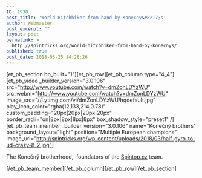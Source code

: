 ```yaml
---
ID: 1938
post_title: 'World Hitchhiker from hand by Konecny&#8217;s'
author: Webmaster
post_excerpt: ""
layout: post
permalink: >
  http://spintricks.org/world-hitchhiker-from-hand-by-konecnys/
published: true
post_date: 2018-03-25 14:28:26
---
```

[et_pb_section bb_built="1"][et_pb_row][et_pb_column type="4_4"][et_pb_video _builder_version="3.0.106" src="http://www.youtube.com/watch?v=dmZonLDYzWU" src_webm="http://www.youtube.com/watch?v=dmZonLDYzWU" image_src="//i.ytimg.com/vi/dmZonLDYzWU/hqdefault.jpg" play_icon_color="rgba(12,133,214,0.78)" custom_padding="20px|20px|20px|20px" border_radii="on|8px|8px|8px|8px" box_shadow_style="preset1" /][et_pb_team_member _builder_version="3.0.106" name="Konečný brothers" background_layout="light" position="Multiple European champions" image_url="http://spintricks.org/wp-content/uploads/2018/03/half-gyro-to-ud-crazy-8-2.jpg"]

The Konečný brotherhood,  foundators of the <a href="http://spintop.cz">Spintop.cz</a> team.

[/et_pb_team_member][/et_pb_column][/et_pb_row][/et_pb_section]